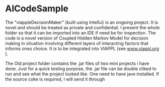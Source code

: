 # AICodeSample
The "viappleDecisionMaker" (built using IntelliJ) is an ongoing project. It is novel and should be treated as private and confidential. I present the whole folder so that it can be imported into an IDE if need be for inspection. The code is a novel version of Coupled Hidden Markov Model for decision making in situation involving different layers of interacting factors that informs ones choice. It is to be integrated into VIAPPL (see www.viappl.org ).

The Old project folder contains the .jar files of two mini projects i have done. Just for a quick testing purpose, the .jar file can be double cliked to run and see what the project looked like. One need to have jave installed. If the source coke is required, I will send it through
